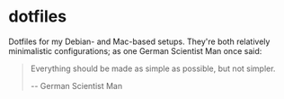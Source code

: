 # dotfiles

Dotfiles for my Debian- and Mac-based setups.
They're both relatively minimalistic configurations; as one German Scientist Man once said:

> Everything should be made as simple as possible, but not simpler.
>
> -- German Scientist Man

